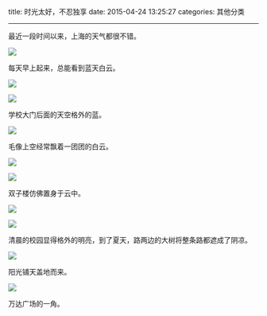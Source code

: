 title: 时光太好，不忍独享
date: 2015-04-24 13:25:27
categories: 其他分类

---

最近一段时间以来，上海的天气都很不错。

<!--more-->

![](http://ww4.sinaimg.cn/mw690/aeba7ac3gw1er8knwx4n5j21kw0w07n7.jpg)

每天早上起来，总能看到蓝天白云。

![](http://ww2.sinaimg.cn/mw690/aeba7ac3gw1er8kobi1e7j21kw0w07m5.jpg)

![](http://ww3.sinaimg.cn/mw690/aeba7ac3gw1er8kny9l0nj21kw0w0e61.jpg)

学校大门后面的天空格外的蓝。

![](http://ww3.sinaimg.cn/mw690/aeba7ac3gw1er8ko08rrej21kw0w07pc.jpg)

毛像上空经常飘着一团团的白云。

![](http://ww3.sinaimg.cn/mw690/aeba7ac3gw1er8kod9g8rj21kw0w0aqv.jpg)


![](http://ww2.sinaimg.cn/mw690/aeba7ac3gw1er8ko6b5aij21kw0w0wqk.jpg)

双子楼仿佛置身于云中。

![](http://ww2.sinaimg.cn/mw690/aeba7ac3gw1er8ko51s7sj21kw0w0h0z.jpg)

![](http://ww3.sinaimg.cn/mw690/aeba7ac3gw1er8ko3plogj21kw0w07wh.jpg)


清晨的校园显得格外的明亮，到了夏天，路两边的大树将整条路都遮成了阴凉。


![](http://ww4.sinaimg.cn/mw690/aeba7ac3gw1er8knw593aj20w01kwqn6.jpg)

阳光铺天盖地而来。

![](http://ww2.sinaimg.cn/mw690/aeba7ac3gw1er8kof4omhj21kw0w0h1j.jpg)

万达广场的一角。